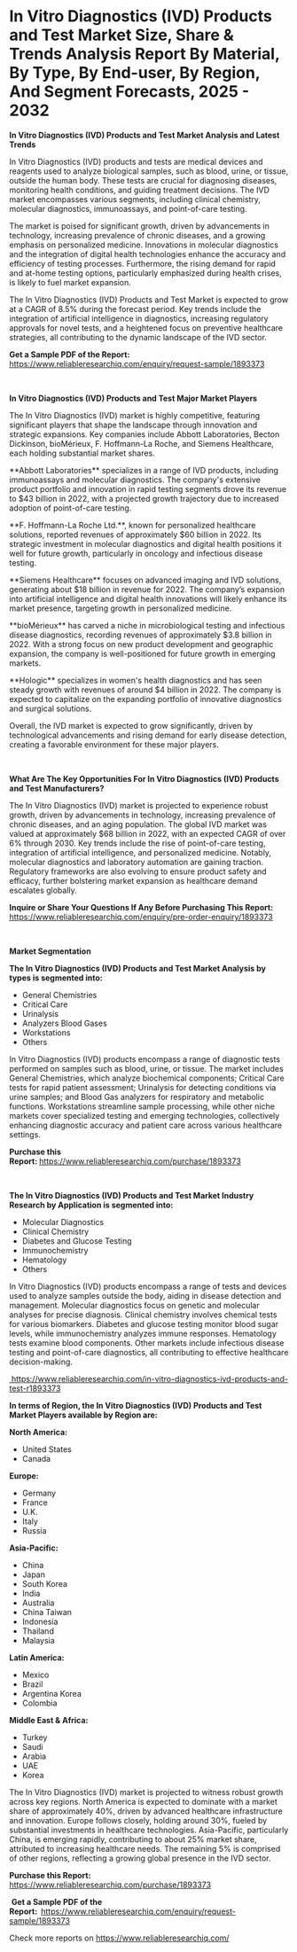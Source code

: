 <p><h1>In Vitro Diagnostics (IVD) Products and Test Market Size, Share & Trends Analysis Report By Material, By Type, By End-user, By Region, And Segment Forecasts, 2025 - 2032</h1></p><p><strong>In Vitro Diagnostics (IVD) Products and Test Market Analysis and Latest Trends</strong></p>
<p><p>In Vitro Diagnostics (IVD) products and tests are medical devices and reagents used to analyze biological samples, such as blood, urine, or tissue, outside the human body. These tests are crucial for diagnosing diseases, monitoring health conditions, and guiding treatment decisions. The IVD market encompasses various segments, including clinical chemistry, molecular diagnostics, immunoassays, and point-of-care testing.</p><p>The market is poised for significant growth, driven by advancements in technology, increasing prevalence of chronic diseases, and a growing emphasis on personalized medicine. Innovations in molecular diagnostics and the integration of digital health technologies enhance the accuracy and efficiency of testing processes. Furthermore, the rising demand for rapid and at-home testing options, particularly emphasized during health crises, is likely to fuel market expansion.</p><p>The In Vitro Diagnostics (IVD) Products and Test Market is expected to grow at a CAGR of 8.5% during the forecast period. Key trends include the integration of artificial intelligence in diagnostics, increasing regulatory approvals for novel tests, and a heightened focus on preventive healthcare strategies, all contributing to the dynamic landscape of the IVD sector.</p></p>
<p><strong>Get a Sample PDF of the Report:&nbsp;</strong> <a href="https://www.reliableresearchiq.com/enquiry/request-sample/1893373?utm_campaign=121&utm_medium=2&utm_source=Github&utm_content=ia&utm_term=14012025&utm_id=in-vitro-diagnostics-ivd-products-and-test">https://www.reliableresearchiq.com/enquiry/request-sample/1893373</a></p>
<p>&nbsp;</p>
<p><strong>In Vitro Diagnostics (IVD) Products and Test Major Market Players</strong></p>
<p><p>The In Vitro Diagnostics (IVD) market is highly competitive, featuring significant players that shape the landscape through innovation and strategic expansions. Key companies include Abbott Laboratories, Becton Dickinson, bioMérieux, F. Hoffmann-La Roche, and Siemens Healthcare, each holding substantial market shares.</p><p>**Abbott Laboratories** specializes in a range of IVD products, including immunoassays and molecular diagnostics. The company's extensive product portfolio and innovation in rapid testing segments drove its revenue to $43 billion in 2022, with a projected growth trajectory due to increased adoption of point-of-care testing.</p><p>**F. Hoffmann-La Roche Ltd.**, known for personalized healthcare solutions, reported revenues of approximately $60 billion in 2022. Its strategic investment in molecular diagnostics and digital health positions it well for future growth, particularly in oncology and infectious disease testing.</p><p>**Siemens Healthcare** focuses on advanced imaging and IVD solutions, generating about $18 billion in revenue for 2022. The company’s expansion into artificial intelligence and digital health innovations will likely enhance its market presence, targeting growth in personalized medicine.</p><p>**bioMérieux** has carved a niche in microbiological testing and infectious disease diagnostics, recording revenues of approximately $3.8 billion in 2022. With a strong focus on new product development and geographic expansion, the company is well-positioned for future growth in emerging markets.</p><p>**Hologic** specializes in women's health diagnostics and has seen steady growth with revenues of around $4 billion in 2022. The company is expected to capitalize on the expanding portfolio of innovative diagnostics and surgical solutions.</p><p>Overall, the IVD market is expected to grow significantly, driven by technological advancements and rising demand for early disease detection, creating a favorable environment for these major players.</p></p>
<p>&nbsp;</p>
<p><strong>What Are The Key Opportunities For In Vitro Diagnostics (IVD) Products and Test Manufacturers?</strong></p>
<p><p>The In Vitro Diagnostics (IVD) market is projected to experience robust growth, driven by advancements in technology, increasing prevalence of chronic diseases, and an aging population. The global IVD market was valued at approximately $68 billion in 2022, with an expected CAGR of over 6% through 2030. Key trends include the rise of point-of-care testing, integration of artificial intelligence, and personalized medicine. Notably, molecular diagnostics and laboratory automation are gaining traction. Regulatory frameworks are also evolving to ensure product safety and efficacy, further bolstering market expansion as healthcare demand escalates globally.</p></p>
<p><strong>Inquire or Share Your Questions If Any Before Purchasing This Report:</strong> <a href="https://www.reliableresearchiq.com/enquiry/pre-order-enquiry/1893373?utm_campaign=121&utm_medium=2&utm_source=Github&utm_content=ia&utm_term=14012025&utm_id=in-vitro-diagnostics-ivd-products-and-test">https://www.reliableresearchiq.com/enquiry/pre-order-enquiry/1893373</a></p>
<p>&nbsp;</p>
<p><strong>Market Segmentation</strong></p>
<p><strong>The In Vitro Diagnostics (IVD) Products and Test Market Analysis by types is segmented into:</strong></p>
<p><ul><li>General Chemistries</li><li>Critical Care</li><li>Urinalysis</li><li>Analyzers Blood Gases</li><li>Workstations</li><li>Others</li></ul></p>
<p><p>In Vitro Diagnostics (IVD) products encompass a range of diagnostic tests performed on samples such as blood, urine, or tissue. The market includes General Chemistries, which analyze biochemical components; Critical Care tests for rapid patient assessment; Urinalysis for detecting conditions via urine samples; and Blood Gas analyzers for respiratory and metabolic functions. Workstations streamline sample processing, while other niche markets cover specialized testing and emerging technologies, collectively enhancing diagnostic accuracy and patient care across various healthcare settings.</p></p>
<p><strong>Purchase this Report:&nbsp;</strong><a href="https://www.reliableresearchiq.com/purchase/1893373?utm_campaign=121&utm_medium=2&utm_source=Github&utm_content=ia&utm_term=14012025&utm_id=in-vitro-diagnostics-ivd-products-and-test">https://www.reliableresearchiq.com/purchase/1893373</a></p>
<p>&nbsp;</p>
<p><strong>The In Vitro Diagnostics (IVD) Products and Test Market Industry Research by Application is segmented into:</strong></p>
<p><ul><li>Molecular Diagnostics</li><li>Clinical Chemistry</li><li>Diabetes and Glucose Testing</li><li>Immunochemistry</li><li>Hematology</li><li>Others</li></ul></p>
<p><p>In Vitro Diagnostics (IVD) products encompass a range of tests and devices used to analyze samples outside the body, aiding in disease detection and management. Molecular diagnostics focus on genetic and molecular analyses for precise diagnosis. Clinical chemistry involves chemical tests for various biomarkers. Diabetes and glucose testing monitor blood sugar levels, while immunochemistry analyzes immune responses. Hematology tests examine blood components. Other markets include infectious disease testing and point-of-care diagnostics, all contributing to effective healthcare decision-making.</p></p>
<p><a href="https://www.reliableresearchiq.com/in-vitro-diagnostics-ivd-products-and-test-r1893373?utm_campaign=121&utm_medium=2&utm_source=Github&utm_content=ia&utm_term=14012025&utm_id=in-vitro-diagnostics-ivd-products-and-test">&nbsp;https://www.reliableresearchiq.com/in-vitro-diagnostics-ivd-products-and-test-r1893373</a></p>
<p><strong>In terms of Region, the In Vitro Diagnostics (IVD) Products and Test Market Players available by Region are:</strong></p>
<p>
    <p> <strong> North America: </strong>
        <ul>
            <li>United States</li>
            <li>Canada</li>
        </ul>
        </p> 
    <p> <strong> Europe: </strong>
        <ul>
            <li>Germany</li>
            <li>France</li>
            <li>U.K.</li>
            <li>Italy</li>
            <li>Russia</li>
        </ul>
        </p> 
    <p> <strong> Asia-Pacific: </strong>
        <ul>
            <li>China</li>
            <li>Japan</li>
            <li>South Korea</li>
            <li>India</li>
            <li>Australia</li>
            <li>China Taiwan</li>
            <li>Indonesia</li>
            <li>Thailand</li>
            <li>Malaysia</li>
        </ul>
        </p> 
    <p> <strong> Latin America: </strong>
        <ul>
            <li>Mexico</li>
            <li>Brazil</li>
            <li>Argentina Korea</li>
            <li>Colombia</li>
        </ul>
        </p> 
    <p> <strong> Middle East & Africa: </strong>
        <ul>
            <li>Turkey</li>
            <li>Saudi</li>
            <li>Arabia</li>
            <li>UAE</li>
            <li>Korea</li>
        </ul>
    </p>
    </p>
<p><p>The In Vitro Diagnostics (IVD) market is projected to witness robust growth across key regions. North America is expected to dominate with a market share of approximately 40%, driven by advanced healthcare infrastructure and innovation. Europe follows closely, holding around 30%, fueled by substantial investments in healthcare technologies. Asia-Pacific, particularly China, is emerging rapidly, contributing to about 25% market share, attributed to increasing healthcare needs. The remaining 5% is comprised of other regions, reflecting a growing global presence in the IVD sector.</p></p>
<p><strong>Purchase this Report: </strong><a href="https://www.reliableresearchiq.com/purchase/1893373?utm_campaign=121&utm_medium=2&utm_source=Github&utm_content=ia&utm_term=14012025&utm_id=in-vitro-diagnostics-ivd-products-and-test">https://www.reliableresearchiq.com/purchase/1893373</a></p>
<p>&nbsp;<strong>Get a Sample PDF of the Report:&nbsp;&nbsp;</strong><a href="https://www.reliableresearchiq.com/enquiry/request-sample/1893373?utm_campaign=121&utm_medium=2&utm_source=Github&utm_content=ia&utm_term=14012025&utm_id=in-vitro-diagnostics-ivd-products-and-test">https://www.reliableresearchiq.com/enquiry/request-sample/1893373</a></p>
<p><strong></strong></p>
<p>Check more reports on <a href="https://www.reliableresearchiq.com/?utm_campaign=121&utm_medium=2&utm_source=Github&utm_content=ia&utm_term=14012025&utm_id=in-vitro-diagnostics-ivd-products-and-test">https://www.reliableresearchiq.com/</a></p>